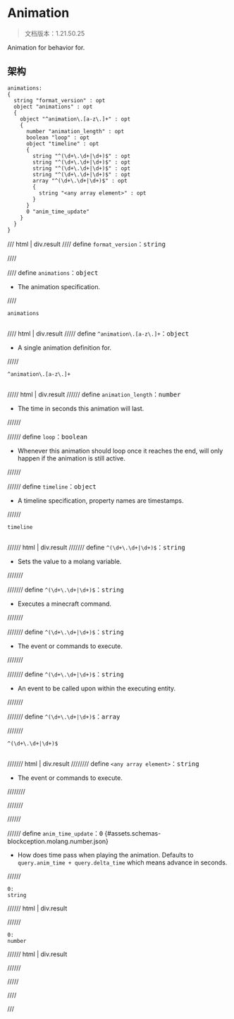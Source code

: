 # Animation

> 文档版本：1.21.50.25

Animation for behavior for.

## 架构

```mcschema
animations:
{
  string "format_version" : opt
  object "animations" : opt
  {
    object "^animation\.[a-z\.]+" : opt
    {
      number "animation_length" : opt
      boolean "loop" : opt
      object "timeline" : opt
      {
        string "^(\d+\.\d+|\d+)$" : opt
        string "^(\d+\.\d+|\d+)$" : opt
        string "^(\d+\.\d+|\d+)$" : opt
        string "^(\d+\.\d+|\d+)$" : opt
        array "^(\d+\.\d+|\d+)$" : opt
        {
          string "<any array element>" : opt
        }
      }
      0 "anim_time_update"
    }
  }
}

```

/// html | div.result
//// define
`format_version`：<samp>string</samp>


////


//// define
`animations`：<samp>object</samp>

- The animation specification.


////

<div class="language-text highlight"><span class="filename"><code>animations</code></span><pre id="__code_1"><span></span></pre></div>

//// html | div.result
///// define
`^animation\.[a-z\.]+`：<samp>object</samp>

- A single animation definition for.


/////

<div class="language-text highlight"><span class="filename"><code>^animation\.[a-z\.]+</code></span><pre id="__code_1"><span></span></pre></div>

///// html | div.result
////// define
`animation_length`：<samp>number</samp>

- The time in seconds this animation will last.


//////


////// define
`loop`：<samp>boolean</samp>

- Whenever this animation should loop once it reaches the end, will only happen if the animation is still active.


//////


////// define
`timeline`：<samp>object</samp>

- A timeline specification, property names are timestamps.


//////

<div class="language-text highlight"><span class="filename"><code>timeline</code></span><pre id="__code_1"><span></span></pre></div>

////// html | div.result
/////// define
`^(\d+\.\d+|\d+)$`：<samp>string</samp>

- Sets the value to a molang variable.


///////


/////// define
`^(\d+\.\d+|\d+)$`：<samp>string</samp>

- Executes a minecraft command.


///////


/////// define
`^(\d+\.\d+|\d+)$`：<samp>string</samp>

- The event or commands to execute.


///////


/////// define
`^(\d+\.\d+|\d+)$`：<samp>string</samp>

- An event to be called upon within the executing entity.


///////



/////// define
`^(\d+\.\d+|\d+)$`：<samp>array</samp>


///////

<div class="language-text highlight"><span class="filename"><code>^(\d+\.\d+|\d+)$</code></span><pre id="__code_1"><span></span></pre></div>

/////// html | div.result
//////// define
`<any array element>`：<samp>string</samp>

- The event or commands to execute.


////////


///////



//////


////// define
`anim_time_update`：<samp>0</samp> {#assets.schemas-blockception.molang.number.json}

- How does time pass when playing the animation. Defaults to `query.anim_time + query.delta_time` which means advance in seconds.


//////

```mcschema
0:
string

```

////// html | div.result

//////


```mcschema
0:
number

```

////// html | div.result

//////




/////


////


///

